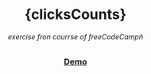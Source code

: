 #

<h1 align="center">{clicksCounts}</h1>

<div align="center">
 <h6>exercise fron courrse of freeCodeCampñ<h6>
  <h3>
    <a href="https://clickscount-fcc.web.app/">
      Demo
    </a>
  </h3>
</div>
